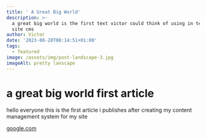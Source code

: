 ```yaml
---
title: ' A Great Big World'
description: >-
  a great big world is the first text victor could think of using in testing his
  site cms
author: Victor
date: '2023-08-20T08:14:51+01:00'
tags:
  - featured
image: /assets/img/post-landscape-3.jpg
imageAlt: pretty lanscape
---
```

# a great big world first article

hello everyone this is the first article i publishes after creating my content management system for my site

[google.com](google.com)

